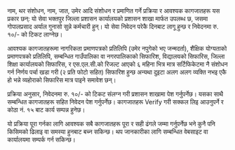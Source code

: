 नाम, थर संशोधन, नाम, जात, उमेर आदि संशोधन र प्रमाणित गर्ने प्रक्रिया र आवश्यक कागजातहरू यस प्रकार छन्: यो सेवा भक्तपुर जिल्ला प्रशासन कार्यालयको प्रशासन शाखा मार्फत उपलब्ध छ, जसमा गोपालप्रसाद अर्याल गुनासो सुन्ने कर्मचारी हुन्। यो सेवा निवेदन परेकै दिनबाट लागू हुन्छ र निवेदनमा रु. १०/- को टिकट लाग्नेछ।  

आवश्यक कागजातहरूमा नागरिकता प्रमाणपत्रको प्रतिलिपि (उमेर नपुगेको भए जन्मदर्ता), शैक्षिक योग्यताको प्रमाणपत्रको प्रतिलिपि, सम्बन्धित गाउँपालिका वा नगरपालिकाको सिफारिश, विद्यालयको सिफारिस, जिल्ला शिक्षा कार्यालयको सिफारिस, र एस.एल.सी.को रिजल्ट आएको ६ महिना भित्र मात्र सर्टिफिकेटमा नै संशोधन गर्न निर्णय पर्चा खडा गरी (२ प्रति फोटो सहित) सिफारिश हुन्छ अन्यथा दुइटा अलग अलग व्यक्ति नभइ एकै हो भन्ने व्यहोराको सिफारिस मात्र पाइने समावेश छन्।  

प्रक्रिया अनुसार, निवेदनमा रु. १०/- को टिकट संलग्न गरी प्रशासन शाखामा पेश गर्नुपर्नेछ। यसका साथै सम्बन्धित कागजातहरू सहित निवेदन पेश गर्नुपर्नेछ। कागजातहरू Verify गरी सक्कल लिइ आउनुपर्ने र कोठा नं. १५ बाट कार्य सम्पन्न हुनेछ।  

यो प्रक्रिया पूरा गर्नका लागि आवश्यक सबै कागजातहरू पूरा र सही ढंगले जम्मा गर्नुपर्नेछ भने कुनै पनि किसिमको ढिलाइ वा समस्या हुनबाट बच्न सकिन्छ। थप जानकारीका लागि सम्बन्धित वेबसाइट वा कार्यालयमा सम्पर्क गर्न सकिन्छ।